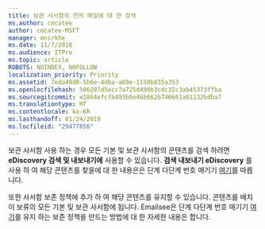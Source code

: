 ```yaml
---
title: 보관 사서함의 전자 메일에 대 한 검색
ms.author: cmcatee
author: cmcatee-MSFT
manager: mnirkhe
ms.date: 11/7/2018
ms.audience: ITPro
ms.topic: article
ROBOTS: NOINDEX, NOFOLLOW
localization_priority: Priority
ms.assetid: 7eda49d0-5b6e-4dba-a89e-1150b835a353
ms.openlocfilehash: 506287d5ecc7a725d490b3cdc32c3ab45373ffba
ms.sourcegitcommit: e2864efcfb493b6e46b662b746661a61232bdba7
ms.translationtype: MT
ms.contentlocale: ko-KR
ms.lasthandoff: 01/24/2019
ms.locfileid: "29477856"
---
```

보관 사서함 사용 하는 경우 모든 기본 및 보관 사서함의 콘텐츠를 검색 하려면 **eDiscovery 검색 및 내보내기에** 사용할 수 있습니다. **검색 내보내기 eDiscovery** 를 사용 하 여 해당 콘텐츠를 찾을에 대 한 내용은은 단계 다단계 번호 매기기 [여기](https://docs.microsoft.com/en-us/office365/securitycompliance/export-search-results)를 따릅니다.
  
또한 사서함 보존 정책에 추가 하 여 해당 콘텐츠를 유지할 수 있습니다. 콘텐츠를 배치이 보류의 모든 기본 및 보관 사서함에 됩니다. Emailsee은 단계 다단계 번호 매기기 [여기](https://docs.microsoft.com/en-us/Office365/securitycompliance/retention-policies)를 유지 하는 보존 정책을 만드는 방법에 대 한 자세한 내용은 합니다.
  

